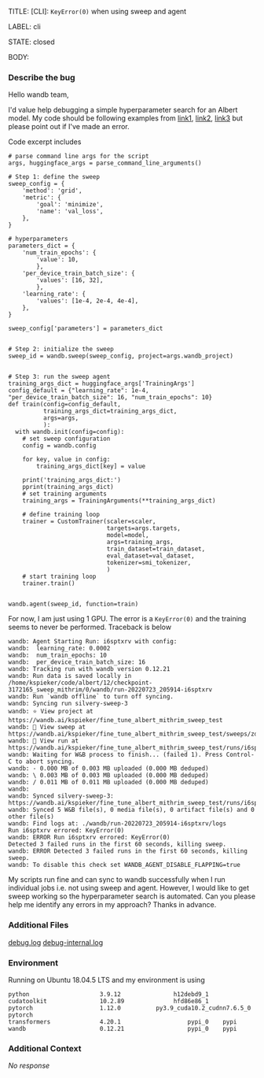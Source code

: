 TITLE:
[CLI]: `KeyError(0)` when using sweep and agent

LABEL:
cli

STATE:
closed

BODY:
### Describe the bug

Hello wandb team,

I'd value help debugging a simple hyperparameter search for an Albert model. My code should be following examples from [link1](https://github.com/wandb/examples/blob/master/colabs/pytorch/Organizing_Hyperparameter_Sweeps_in_PyTorch_with_W%26B.ipynb
), [link2](https://wandb.ai/matt24/vit-snacks-sweeps/reports/Hyperparameter-Search-with-W-B-Sweeps-for-Hugging-Face-Transformer-Models--VmlldzoyMTUxNTg0
), [link3](https://colab.research.google.com/github/wandb/examples/blob/master/colabs/pytorch-lightning/Fine_tuning_a_Transformer_with_Pytorch_Lightning.ipynb#scrollTo=R7Dm52nfoZWf
) but please point out if I've made an error.


Code excerpt includes
<!--- A minimal code snippet between the quotes below  -->
``` 
# parse command line args for the script
args, huggingface_args = parse_command_line_arguments()

# Step 1: define the sweep
sweep_config = {
    'method': 'grid',
    'metric': {
        'goal': 'minimize',
        'name': 'val_loss',
    },
}

# hyperparameters
parameters_dict = {
    'num_train_epochs': {
        'value': 10,
        },
    'per_device_train_batch_size': {
        'values': [16, 32],
        },
    'learning_rate': {
        'values': [1e-4, 2e-4, 4e-4], 
    },
}

sweep_config['parameters'] = parameters_dict


# Step 2: initialize the sweep
sweep_id = wandb.sweep(sweep_config, project=args.wandb_project)


# Step 3: run the sweep agent
training_args_dict = huggingface_args['TrainingArgs']
config_default = {"learning_rate": 1e-4, "per_device_train_batch_size": 16, "num_train_epochs": 10}
def train(config=config_default,
          training_args_dict=training_args_dict,
          args=args,
          ):
  with wandb.init(config=config): 
    # set sweep configuration
    config = wandb.config

    for key, value in config:
        training_args_dict[key] = value

    print('training_args_dict:')
    pprint(training_args_dict)
    # set training arguments
    training_args = TrainingArguments(**training_args_dict)

    # define training loop
    trainer = CustomTrainer(scaler=scaler,
                            targets=args.targets,
                            model=model,
                            args=training_args,
                            train_dataset=train_dataset,
                            eval_dataset=val_dataset,
                            tokenizer=smi_tokenizer,
                            )
    # start training loop
    trainer.train()


wandb.agent(sweep_id, function=train)

```



For now, I am just using 1 GPU. The error is a `KeyError(0)` and the training seems to never be performed. Traceback is below

<!--- A full traceback of the exception in the quotes below -->
```
wandb: Agent Starting Run: i6sptxrv with config:
wandb: 	learning_rate: 0.0002
wandb: 	num_train_epochs: 10
wandb: 	per_device_train_batch_size: 16
wandb: Tracking run with wandb version 0.12.21
wandb: Run data is saved locally in /home/kspieker/code/albert/12/checkpoint-3172165_sweep_mithrim/0/wandb/run-20220723_205914-i6sptxrv
wandb: Run `wandb offline` to turn off syncing.
wandb: Syncing run silvery-sweep-3
wandb: ⭐️ View project at https://wandb.ai/kspieker/fine_tune_albert_mithrim_sweep_test
wandb: 🧹 View sweep at https://wandb.ai/kspieker/fine_tune_albert_mithrim_sweep_test/sweeps/zdxod744
wandb: 🚀 View run at https://wandb.ai/kspieker/fine_tune_albert_mithrim_sweep_test/runs/i6sptxrv
wandb: Waiting for W&B process to finish... (failed 1). Press Control-C to abort syncing.
wandb: - 0.000 MB of 0.003 MB uploaded (0.000 MB deduped)
wandb: \ 0.003 MB of 0.003 MB uploaded (0.000 MB deduped)
wandb: / 0.011 MB of 0.011 MB uploaded (0.000 MB deduped)
wandb:                                                                                
wandb: Synced silvery-sweep-3: https://wandb.ai/kspieker/fine_tune_albert_mithrim_sweep_test/runs/i6sptxrv
wandb: Synced 5 W&B file(s), 0 media file(s), 0 artifact file(s) and 0 other file(s)
wandb: Find logs at: ./wandb/run-20220723_205914-i6sptxrv/logs
Run i6sptxrv errored: KeyError(0)
wandb: ERROR Run i6sptxrv errored: KeyError(0)
Detected 3 failed runs in the first 60 seconds, killing sweep.
wandb: ERROR Detected 3 failed runs in the first 60 seconds, killing sweep.
wandb: To disable this check set WANDB_AGENT_DISABLE_FLAPPING=true

```
My scripts run fine and can sync to wandb successfully when I run individual jobs i.e. not using sweep and agent. However, I would like to get sweep working so the hyperparameter search is automated. Can you please help me identify any errors in my approach? Thanks in advance.


### Additional Files

[debug.log](https://github.com/wandb/wandb/files/9174953/debug.log)
[debug-internal.log](https://github.com/wandb/wandb/files/9174954/debug-internal.log)



### Environment

Running on Ubuntu 18.04.5 LTS and my environment is using 
```
python                    3.9.12               h12debd9_1  
cudatoolkit               10.2.89              hfd86e86_1  
pytorch                   1.12.0          py3.9_cuda10.2_cudnn7.6.5_0    pytorch
transformers              4.20.1                   pypi_0    pypi
wandb                     0.12.21                  pypi_0    pypi
```

### Additional Context

_No response_

